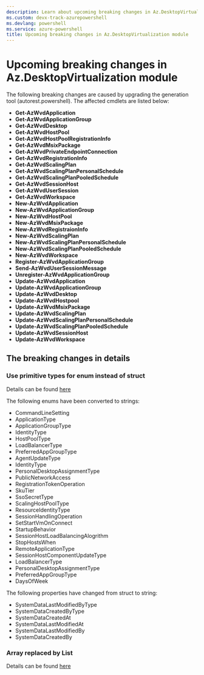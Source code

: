 ```yaml
---
description: Learn about upcoming breaking changes in Az.DesktopVirtualization module
ms.custom: devx-track-azurepowershell
ms.devlang: powershell
ms.service: azure-powershell
title: Upcoming breaking changes in Az.DesktopVirtualization module
---
```


# Upcoming breaking changes in Az.DesktopVirtualization module

The following breaking changes are caused by upgrading the generation tool (autorest.powershell).
The affected cmdlets are listed below:

- **Get-AzWvdApplication**
- **Get-AzWvdApplicationGroup**
- **Get-AzWvdDesktop**
- **Get-AzWvdHostPool**
- **Get-AzWvdHostPoolRegistrationInfo**
- **Get-AzWvdMsixPackage**
- **Get-AzWvdPrivateEndpointConnection**
- **Get-AzWvdRegistrationInfo**
- **Get-AzWvdScalingPlan**
- **Get-AzWvdScalingPlanPersonalSchedule**
- **Get-AzWvdScalingPlanPooledSchedule**
- **Get-AzWvdSessionHost**
- **Get-AzWvdUserSession**
- **Get-AzWvdWorkspace**
- **New-AzWvdApplication**
- **New-AzWvdApplicationGroup**
- **New-AzWvdHostPool**
- **New-AzWvdMsixPackage**
- **New-AzWvdRegistraionInfo**
- **New-AzWvdScalingPlan**
- **New-AzWvdScalingPlanPersonalSchedule**
- **New-AzWvdScalingPlanPooledSchedule**
- **New-AzWvdWorkspace**
- **Register-AzWvdApplicationGroup**
- **Send-AzWvdUserSessionMessage**
- **Unregister-AzWvdApplicationGroup**
- **Update-AzWvdApplication**
- **Update-AzWvdApplicationGroup**
- **Update-AzWvdDesktop**
- **Update-AzWvdHostpool**
- **Update-AzWvdMsixPackage**
- **Update-AzWvdScalingPlan**
- **Update-AzWvdScalingPlanPersonalSchedule**
- **Update-AzWvdScalingPlanPooledSchedule**
- **Update-AzWvdSessionHost**
- **Update-AzWvdWorkspace**

## The breaking changes in details

### Use primitive types for enum instead of struct

Details can be found [here](/powershell/azure/breaking-changes-generated-modules#use-primitive-types-for-enum-instead-of-struct)

The following enums have been converted to strings:

- CommandLineSetting
- ApplicationType
- ApplicationGroupType
- IdentityType
- HostPoolType
- LoadBalancerType
- PreferredAppGroupType
- AgentUpdateType
- IdentityType
- PersonalDesktopAssignmentType
- PublicNetworkAccess
- RegistrationTokenOperation
- SkuTier
- SsoSecretType
- ScalingHostPoolType
- ResourceIdentityType
- SessionHandlingOperation
- SetStartVmOnConnect
- StartupBehavior
- SessionHostLoadBalancingAlogrithm
- StopHostsWhen
- RemoteApplicationType
- SessionHostComponentUpdateType
- LoadBalancerType
- PersonalDesktopAssignmentType
- PreferredAppGroupType
- DaysOfWeek

The following properties have changed from struct to string:

- SystemDataLastModifiedByType
- SystemDataCreatedByType
- SystemDataCreatedAt
- SystemDataLastModifiedAt
- SystemDataLastModifiedBy
- SystemDataCreatedBy

### Array replaced by List

Details can be found [here](/powershell/azure/breaking-changes-generated-modules#list-replaces-array-in-generated-c-classes)
